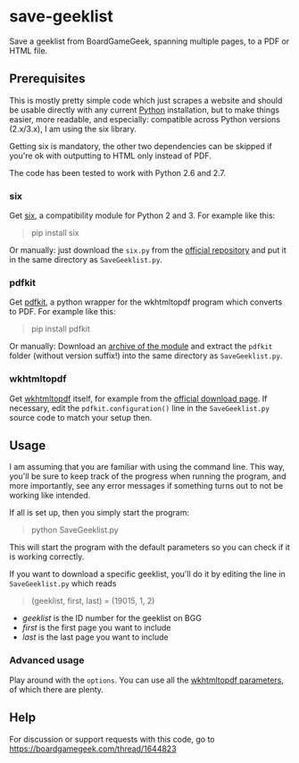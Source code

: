 # save-geeklist
Save a geeklist from BoardGameGeek, spanning multiple pages, to a PDF or HTML file.

## Prerequisites

This is mostly pretty simple code which just scrapes a website and should be usable directly with any current [Python](https://www.python.org/) installation, but to make things easier, more readable, and especially: compatible across Python versions (2.x/3.x), I am using the six library.

Getting six is mandatory, the other two dependencies can be skipped if you're ok with outputting to HTML only instead of PDF.

The code has been tested to work with Python 2.6 and 2.7.

### six

Get [six](https://pypi.python.org/pypi/six/), a compatibility module for Python 2 and 3. For example like this:
> pip install six

Or manually: just download the `six.py` from the [official repository](https://bitbucket.org/gutworth/six/src) and put it in the same directory as `SaveGeeklist.py`. 

### pdfkit

Get [pdfkit](https://pypi.python.org/pypi/pdfkit/), a python wrapper for the wkhtmltopdf program which converts to PDF. For example like this:
> pip install pdfkit

Or manually: Download an [archive of the module](https://pypi.python.org/pypi/pdfkit#downloads) and extract the `pdfkit` folder (without version suffix!) into the same directory as `SaveGeeklist.py`. 

### wkhtmltopdf

Get [wkhtmltopdf](http://wkhtmltopdf.org/) itself, for example from the [official download page](http://wkhtmltopdf.org/downloads.html). If necessary, edit the `pdfkit.configuration()` line in the `SaveGeeklist.py` source code to match your setup then.

## Usage

I am assuming that you are familiar with using the command line. This way, you'll be sure to keep track of the progress when running the program, and more importantly, see any error messages if something turns out to not be working like intended.

If all is set up, then you simply start the program:

> python SaveGeeklist.py

This will start the program with the default parameters so you can check if it is working correctly.

If you want to download a specific geeklist, you'll do it by editing the line in `SaveGeeklist.py` which reads
> (geeklist, first, last) = (19015, 1, 2)

* *geeklist* is the ID number for the geeklist on BGG
* *first* is the first page you want to include
* *last* is the last page you want to include

### Advanced usage

Play around with the `options`. You can use all the [wkhtmltopdf parameters](http://wkhtmltopdf.org/usage/wkhtmltopdf.txt), of which there are plenty.

## Help

For discussion or support requests with this code, go to https://boardgamegeek.com/thread/1644823
